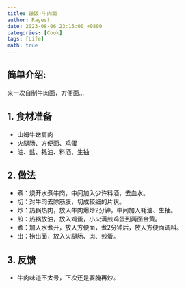 ```yaml
---
title: 做饭-牛肉面
author: Rayest
date: 2023-08-06 23:15:00 +0800
categories: [Cook]
tags: [Life]
math: true
---
```



## 简单介绍:

来一次自制牛肉面，方便面...

## 1. 食材准备

- 山姆牛嫩肩肉
- 火腿肠、方便面、鸡蛋
- 油、盐、耗油、料酒、生抽

## 2. 做法

- 煮：烧开水煮牛肉，中间加入少许料酒，去血水。
- 切：对牛肉去除筋膜，切成较细的片状。
- 炒：热锅热肉，放入牛肉爆炒2分钟，中间加入耗油、生抽。
- 煎：热锅放油，放入鸡蛋，小火满煎鸡蛋到两面金黄。
- 煮：加入水煮开，放入方便面，煮2分钟后，放入方便面调料。
- 出：捞出面，放入火腿肠、肉、煎蛋。

## 3. 反馈

- 牛肉味道不太号，下次还是要腌再炒。